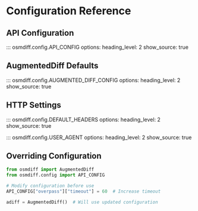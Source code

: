# Configuration Reference

## API Configuration

::: osmdiff.config.API_CONFIG
    options:
      heading_level: 2
      show_source: true

## AugmentedDiff Defaults

::: osmdiff.config.AUGMENTED_DIFF_CONFIG
    options:
      heading_level: 2
      show_source: true

## HTTP Settings

::: osmdiff.config.DEFAULT_HEADERS
    options:
      heading_level: 2
      show_source: true

::: osmdiff.config.USER_AGENT
    options:
      heading_level: 2
      show_source: true

## Overriding Configuration

```python
from osmdiff import AugmentedDiff
from osmdiff.config import API_CONFIG

# Modify configuration before use
API_CONFIG["overpass"]["timeout"] = 60  # Increase timeout

adiff = AugmentedDiff()  # Will use updated configuration
```
